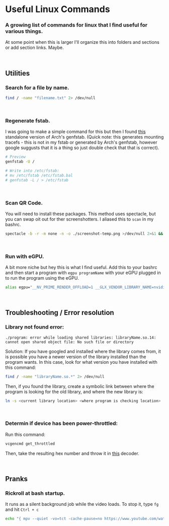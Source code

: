 # Useful Linux Commands
### A growing list of commands for linux that I find useful for various things.

At some point when this is larger I'll organize this into folders and sections or add section links. Maybe.

<br>

## Utilities

### Search for a file by name.

```bash
find / -name "filename.txt" 2> /dev/null
```

<br>

### Regenerate fstab.

I was going to make a simple command for this but then I found [this](https://github.com/glacion/genfstab) standalone version of Arch's genfstab. (Quick note: this generates mounting tracefs - this is not in my fstab or generated by Arch's genfstab, however google suggusts that it is a thing so just double check that that is correct).

```bash
# Preview
genfstab -U /

# Write into /etc/fstab:
# mv /etc/fstab /etc/fstab.bal
# genfstab -L / > /etc/fstab
```

<br>

### Scan QR Code.

You will need to install these packages. This method uses spectacle, but you can swap oit out for ther screenshotters. I aliased this to `scan` in my bashrc.

```bash
spectacle -b -r -m none -n -o ./screenshot-temp.png >/dev/null 2>&1 && zbarimg ./screenshot-temp.png && rm ./screenshot-temp.png
```

<br>

### Run with eGPU.

A bit more niche but hey this is what I find useful. Add this to your bashrc and then start a program with `egpu programName` with your eGPU plugged in to run the program using the eGPU.

```bash
alias egpu="__NV_PRIME_RENDER_OFFLOAD=1 __GLX_VENDOR_LIBRARY_NAME=nvidia"
```

<br>

## Troubleshooting / Error resolution

### Library not found error:
```
./program: error while loading shared libraries: libraryName.so.14: cannot open shared object file: No such file or directory
```
Solution:
If you have googled and installed where the library comes from, it is possible you have a newer version of the library installed than the program wants.
In this case, look for what version you have installed with this command:
```bash
find / -name "libraryName.so.*" 2> /dev/null
```
Then, if you found the library, create a symbolic link between where the program is looking for the old library, and where the new library is:
```bash
ln -s <current library location> <where program is checking location>
```

<br>

### Determin if device has been power-throttled:
Run this command:
```bash
vcgencmd get_throttled
```
Then, take the resulting hex number and throw it in [this](https://cyberchef.org/#recipe=From_Base(16)To_Base(2)Find_/_Replace(%7B'option':'Regex','string':'$'%7D,'%5C%5Cn%7C%7C%7C%7C%20%20%20%20%20%20%20%20%20%20%20%20%7C%7C%7C%7C_%20Under-voltage%20detected%5C%5Cn%20%7C%7C%7C%7C%20%20%20%20%20%20%20%20%20%20%20%20%7C%7C%7C_%20Arm%20frequency%20capped%5C%5Cn%20%7C%7C%7C%7C%20%20%20%20%20%20%20%20%20%20%20%20%7C%7C_%20Currently%20throttled%5C%5Cn%20%7C%7C%7C%7C%20%20%20%20%20%20%20%20%20%20%20%20%7C_%20Soft%20temperature%20limit%20active%5C%5Cn%20%7C%7C%7C%7C_%20Under-voltage%20has%20occurred%20since%20last%20reboot%5C%5Cn%20%7C%7C%7C_%20Arm%20frequency%20capped%20has%20occurred%5C%5Cn%20%7C%7C_%20Throttling%20has%20occurred%5C%5Cn%20%7C_%20Soft%20temperature%20limit%20has%20occurred%5C%5Cn',true,false,true,false)Find_/_Replace(%7B'option':'Regex','string':'%5E%5C%5Cs'%7D,'',true,false,true,false)Comment('%7C%7C%7C%7C%20%20%20%20%20%20%20%20%20%20%20%20%7C%7C%7C%7C_%20Under-voltage%20detected%5C%5Cn%5Cn%7C%7C%7C%7C%20%20%20%20%20%20%20%20%20%20%20%20%7C%7C%7C_%20Arm%20frequency%20capped%5C%5Cn%5Cn%7C%7C%7C%7C%20%20%20%20%20%20%20%20%20%20%20%20%7C%7C_%20Currently%20throttled%5C%5Cn%5Cn%7C%7C%7C%7C%20%20%20%20%20%20%20%20%20%20%20%20%7C_%20Soft%20temperature%20limit%20active%5C%5Cn%5Cn%7C%7C%7C%7C_%20Under-voltage%20has%20occurred%20since%20last%20reboot%5C%5Cn%5Cn%7C%7C%7C_%20Arm%20frequency%20capped%20has%20occurred%5C%5Cn%5Cn%7C%7C_%20Throttling%20has%20occurred%5C%5Cn%5Cn%7C_%20Soft%20temperature%20limit%20has%20occurred%5C%5Cn%5Cn')&input=MHg4MDAwMAo) decoder.

<br>

## Pranks

### Rickroll at bash startup.

It runs as a silent background job while the video loads. To stop it, type `fg` and hit `Ctrl + c`


```bash
echo "{ mpv --quiet -vo=tct -cache-pause=no https://www.youtube.com/watch?v=dQw4w9WgXcQ & } 2>/dev/null;" >> ~/.bashrc
```
